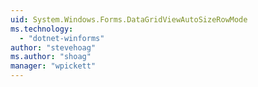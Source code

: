 ```yaml
---
uid: System.Windows.Forms.DataGridViewAutoSizeRowMode
ms.technology: 
  - "dotnet-winforms"
author: "stevehoag"
ms.author: "shoag"
manager: "wpickett"
---
```

